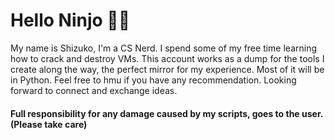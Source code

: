 # Hello Ninjo 🐱‍👤
My name is Shizuko, I'm a CS Nerd. I spend some of my free time learning how to crack and destroy VMs. This account works as a dump for the tools I create along the way, the perfect mirror for my experience.
Most of it will be in Python. Feel free to hmu if you have any recommendation. Looking forward to connect and exchange ideas.
#### Full responsibility for any damage caused by my scripts, goes to the user. (Please take care)
